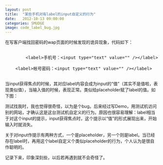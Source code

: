 ```yaml
---
layout: post
title:  "某些手机对有label的input自定义的行为"
date:   2012-10-13 09:00:00
categories: SMUDGE
image: code_label_bug.jpg
---
```


在写客户端找回密码的wap页面的时候发现的诡异现象，代码如下：

<pre class="prettyprint">

        &ltlabel&gt手机号：&ltinput type="text" value="" /&gt&lt/label&gt

	&ltlabel&gt帐号密码：&ltinput type="text" value="" /&gt&lt/label&gt

</pre>

当input获得焦点的时候，其对应label内容会成为input的“值”（其实不是值啦，表现类似值），当输入值的时候，表现正常。类似给placeholder赋了label的值。如下图：


测试找我时，我也觉得很奇怪，以为是个bug。后来经过写Demo，用测试机访问别的网站，才确认这是这台测试机自定义的行为。原因也很容易理解：label相当于对这个input的提示，input获得焦点时，这个提示以“值”的形式展现出来，开始输入时就消失。



关于对input作提示有两种方式，一个是placeholder，另一个则是label。当已经存在label时，再用这个label自定义个类似placeholder的行为，个人认为是很自作聪明的。



记录下来，印象深刻些，以后若再遇到就不会奇怪了。